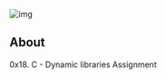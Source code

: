 ![img](https://assets.imaginablefutures.com/media/images/ALX_Logo.max-200x150.png)

## About

0x18. C - Dynamic libraries Assignment
